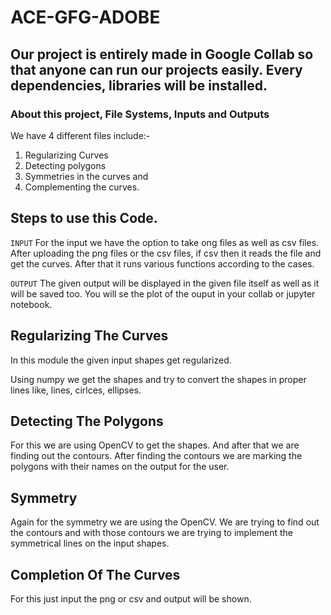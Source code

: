 # ACE-GFG-ADOBE

## Our project is entirely made in Google Collab so that anyone can run our projects easily. Every dependencies, libraries will be installed.

### About this project, File Systems, Inputs and Outputs

We have 4 different files include:-
1. Regularizing Curves
2. Detecting polygons
3. Symmetries in the curves and
4. Complementing the curves.

## Steps to use this Code.

`INPUT`
For the input we have the option to take ong files as well as csv files.
After uploading the png files or the csv files, if csv then it reads the file and get the curves.
After that it runs various functions according to the cases.

`OUTPUT`
The given output will be displayed in the given file itself as well as it will be saved too.
You will se the plot of the ouput in your collab or jupyter notebook.

## Regularizing The Curves

In this module the given input shapes get regularized.

Using numpy we get the shapes and try to convert the shapes in proper lines like, lines, cirlces, ellipses.

## Detecting The Polygons

For this we are using OpenCV to get the shapes. And after that we are finding out the contours.
After finding the contours we are marking the polygons with their names on the output for the user.

## Symmetry

Again for the symmetry we are using the OpenCV.
We are trying to find out the contours and with those contours we are trying to implement the symmetrical lines on the input shapes.

## Completion Of The Curves

For this just input the png or csv and output will be shown.




